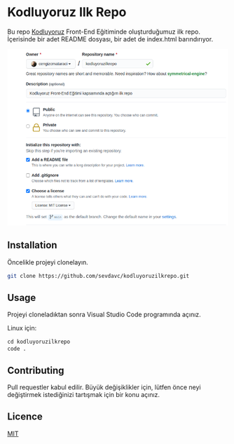 # Kodluyoruz Ilk Repo

Bu repo [Kodluyoruz](https://kodluyoruz.org) Front-End Eğitiminde oluşturduğumuz ilk repo. İçerisinde bir adet README dosyası, bir adet de index.html barındırıyor.

![Resim](https://github.com/Kodluyoruz/taskforce/raw/main/git/odev1/figures/github.png)

## Installation 

Öncelikle projeyi clonelayın. 

```bash 
git clone https://github.com/sevdavc/kodluyoruzilkrepo.git 
```

## Usage

Projeyi cloneladıktan sonra Visual Studio Code programında açınız.

Linux için:

```linux
cd kodluyoruzilkrepo
code .
```

## Contributing

Pull requestler kabul edilir. Büyük değişiklikler için, lütfen önce neyi değiştirmek istediğinizi tartışmak için bir konu açınız.

## Licence

[MIT](https://choosealicense.com/licenses/mit/)
